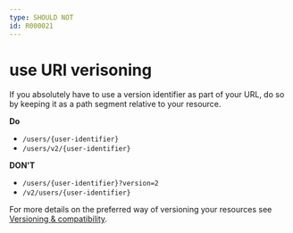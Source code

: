 ```yaml
---
type: SHOULD NOT
id: R000021
---
```


# use URI verisoning

If you absolutely have to use a version identifier as part of your URL, do so by keeping it as a path segment relative to your resource.

**Do**

- `/users/{user-identifier}`
- `/users/v2/{user-identifier}`

**DON'T**

- `/users/{user-identifier}?version=2`
- `/v2/users/{user-identifier}`

For more details on the preferred way of versioning your resources see [Versioning & compatibility](<(guidelines/080_versioning-compatibility/00_index.md)>).

